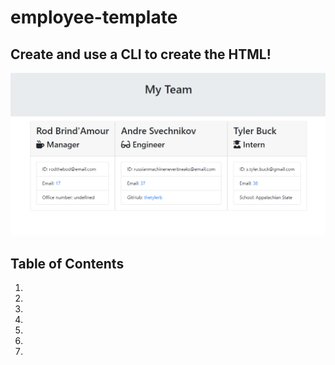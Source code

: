 # employee-template

## Create and use a CLI to create the HTML!

<img src='/images/output.png'>

## Table of Contents
1.
2.
3.
4.
5.
6.
7.
